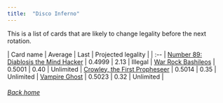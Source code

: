```yaml
---
title:  "Disco Inferno"
---
```


This is a list of cards that are likely to change legality before the next rotation.

| Card name | Average | Last | Projected legality |
| :-- |
[Number 89: Diablosis the Mind Hacker](https://db.ygoprodeck.com/card/?search=Number%2089:%20Diablosis%20the%20Mind%20Hacker) | 0.4999 | 2.13 | Illegal |
[War Rock Bashileos](https://db.ygoprodeck.com/card/?search=War%20Rock%20Bashileos) | 0.5001 | 0.40 | Unlimited |
[Crowley, the First Propheseer](https://db.ygoprodeck.com/card/?search=Crowley,%20the%20First%20Propheseer) | 0.5014 | 0.35 | Unlimited |
[Vampire Ghost](https://db.ygoprodeck.com/card/?search=Vampire%20Ghost) | 0.5023 | 0.32 | Unlimited |

###### [Back home](index)